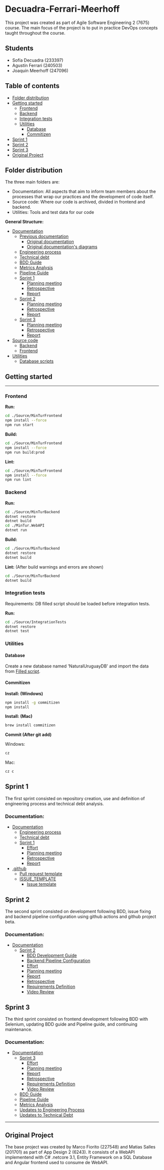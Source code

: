 # Decuadra-Ferrari-Meerhoff <!-- omit in toc -->

This project was created as part of Agile Software Engineering 2 (7675) course.
The main focus of the project is to put in practice DevOps concepts taught throughout the course.

## Students <!-- omit in toc -->

- Sofía Decuadra (233397)
- Agustín Ferrari (240503)
- Joaquín Meerhoff (247096)

## Table of contents <!-- omit in toc -->

- [Folder distribution](#folder-distribution)
- [Getting started](#getting-started)
  - [Frontend](#frontend)
  - [Backend](#backend)
  - [Integration tests](#integration-tests)
  - [Utilities](#utilities)
    - [Database](#database)
    - [Commitizen](#commitizen)
- [Sprint 1](#sprint-1)
- [Sprint 2](#sprint-2)
- [Sprint 3](#sprint-3)
- [Original Project](#original-project)

## Folder distribution

The three main folders are:

- Documentation:
  All aspects that aim to inform team members about the processes that wrap our practices and the development of code itself.
- Source code:
  Where our code is archived, divided in frontend and backend.
- Utilities:
  Tools and test data for our code

**General Structure:**

- [Documentation](./Documentation)
  - [Previous documentation](./Documentation/PreviousDocumentation/)
    - [Original documentation](./Documentation/PreviousDocumentation/Documentacion.pdf)
    - [Original documentation's diagrams](./Documentation/PreviousDocumentation/Diagramas%20UML/)
  - [Engineering process](./Documentation/EngineeringProcess.md)
  - [Technical debt](./Documentation/TechnicalDebt.md)
  - [BDD  Guide](./Documentation/BDDGuide.md)
  - [Metrics Analysis](./Documentation/MetricsAnalysis.md)
  - [Pipeline Guide](./Documentation/PipelineGuide.md)
  - [Sprint 1](./Documentation/Sprint1/)
    - [Planning meeting](./Documentation/Sprint1/PlanningMeeting.md)
    - [Retrospective](./Documentation/Sprint1/Retrospective.md)
    - [Report](./Documentation/Sprint1/Report.pdf)
  - [Sprint 2](./Documentation/Sprint2/)
    - [Planning meeting](./Documentation/Sprint2/PlanningMeeting.md)
    - [Retrospective](./Documentation/Sprint2/Retrospective.md)
    - [Report](./Documentation/Sprint2/Report.pdf)
  - [Sprint 3](./Documentation/Sprint3/)
    - [Planning meeting](./Documentation/Sprint3/PlanningMeeting.md)
    - [Retrospective](./Documentation/Sprint3/Retrospective.md)
    - [Report](./Documentation/Sprint3/Report.pdf)
- [Source code](./Source)
  - [Backend](./Source/MinTurBackend/)
  - [Frontend](./Source/MinTurFrontend/)
- [Utilities](./Utilities/)
  - [Database scripts](./Utilities/DatabaseScripts/)

## Getting started

---
### Frontend

**Run:**

```bash
cd ./Source/MinTurFrontend
npm install --force
npm run start
```

**Build:**

```bash
cd ./Source/MinTurFrontend
npm install --force
npm run build:prod
```

**Lint:**

```bash
cd ./Source/MinTurFrontend
npm install --force
npm run lint
```

### Backend

**Run:**

```bash
cd ./Source/MinTurBackend
dotnet restore
dotnet build
cd ./MinTur.WebAPI
dotnet run
```

**Build:**

```bash
cd ./Source/MinTurBackend
dotnet restore
dotnet build
```

**Lint:** (After build warnings and errors are shown)

```bash
cd ./Source/MinTurBackend
dotnet build
```

### Integration tests

Requirements: DB filled script should be loaded before integration tests.

**Run:**

```bash
cd ./Source/IntegrationTests
dotnet restore
dotnet test
```
### Utilities

#### Database

Create a new database named 'NaturalUruguayDB' and import the data from [Filled script](./Utilities/DatabaseScripts/Filled/NaturalUruguayDBFilled.sql).


#### Commitizen

**Install: (Windows)**

```bash
npm install -g commitizen
npm install
```

**Install: (Mac)**

```bash
brew install commitizen
```

**Commit (After git add)**

Windows:

```bash
cz
```

Mac:

```bash
cz c
```

## Sprint 1

The first sprint consisted on repository creation, use and definition of engineering process and technical debt analysis.

### Documentation: <!-- omit in toc -->

- [Documentation](./Documentation)
  - [Engineering process](./Documentation/EngineeringProcess.md)
  - [Technical debt](./Documentation/TechnicalDebt.md)
  - [Sprint 1](./Documentation/Sprint1/)
    - [Effort](./Documentation/Sprint1/Effort.md)
    - [Planning meeting](./Documentation/Sprint1/PlanningMeeting.md)
    - [Retrospective](./Documentation/Sprint1/Retrospective.md)
    - [Report](./Documentation/Sprint1/Report.pdf)
- [.github](./.github)
  - [Pull request template](/.github/pull_request_template.md)
  - [ISSUE_TEMPLATE](./.github/ISSUE_TEMPLATE/)
    - [Issue template](/.github/ISSUE_TEMPLATE/bug_report.md)

## Sprint 2

The second sprint consisted on development following BDD, issue fixing and backend pipeline configuration using github actions and github project beta.

### Documentation: <!-- omit in toc -->

- [Documentation](./Documentation)
  - [Sprint 2](./Documentation/Sprint2/)
    - [BDD Development Guide](./Documentation/Sprint2/BDDDevelopmentGuide.md)
    - [Backend Pipeline Configuration](./Documentation/Sprint2/BackendPipelineConfiguration.md)
    - [Effort](./Documentation/Sprint2/Effort.md)
    - [Planning meeting](./Documentation/Sprint2/PlanningMeeting.md)
    - [Report](./Documentation/Sprint2/Report.pdf)
    - [Retrospective](./Documentation/Sprint2/Retrospective.md)
    - [Requirements Definition](./Documentation/Sprint2/RequirementsDefinition.md)
    - [Video Review](https://youtu.be/xDyq6rzCfdE)


## Sprint 3

The third sprint consisted on frontend development following BDD with Selenium, updating BDD guide and Pipeline guide, and continuing maintenance.

### Documentation: <!-- omit in toc -->

- [Documentation](./Documentation/)
  - [Sprint 3](./Documentation/Sprint3/)
      - [Effort](./Documentation/Sprint3/Effort.md)
      - [Planning meeting](./Documentation/Sprint3/PlanningMeeting.md)
      - [Report](./Documentation/Sprint3/Report.pdf)
      - [Retrospective](./Documentation/Sprint3/Retrospective.md)
      - [Requirements Definition](./Documentation/Sprint3/RequirementsDefinition.md)
      - [Video Review](https://www.youtube.com/watch?v=e0VnvqfJmUA)
  - [BDD Guide](./Documentation/BDDGuide.md)
  - [Pipeline Guide](./Documentation/PipelineGuide.md)
  - [Metrics Analysis](./Documentation/MetricsAnalysis.md)
  - [Updates to Engineering Process](./Documentation/EngineeringProcess.md)
  - [Updates to Technical Debt](./Documentation/TechnicalDebt.md)


---

## Original Project

The base project was created by Marco Fiorito (227548) and Matias Salles (201701) as part of App Design 2 (6243). It consists of a WebAPI implementend with C# .netcore 3.1, Entity Framework on a SQL Database and Angular frontend used to consume de WebAPI.
